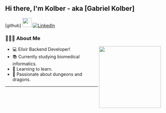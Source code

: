 ## Hi there, I'm Kolber - aka [Gabriel Kolber]
[github] <img src="https://raw.githubusercontent.com/iampavangandhi/iampavangandhi/master/gifs/Hi.gif" width="30px"></h2>
[![LinkedIn](https://img.shields.io/badge/linkedin-%230077B5.svg?&style=for-the-badge&logo=linkedin&logoColor=white)](https://www.linkedin.com/in/gabrielkolber/)

### 👨🏻‍💻 About Me

<img align='right' src='https://user-images.githubusercontent.com/5713670/87202985-820dcb80-c2b6-11ea-9f56-7ec461c497c3.gif' width='200"'>

- 💻 Elixir Backend Developer!
- 📚 Currently studying biomedical informatics.
- 🌱 Learning to learn.
- 🎲 Passionate about dungeons and dragons.

---


